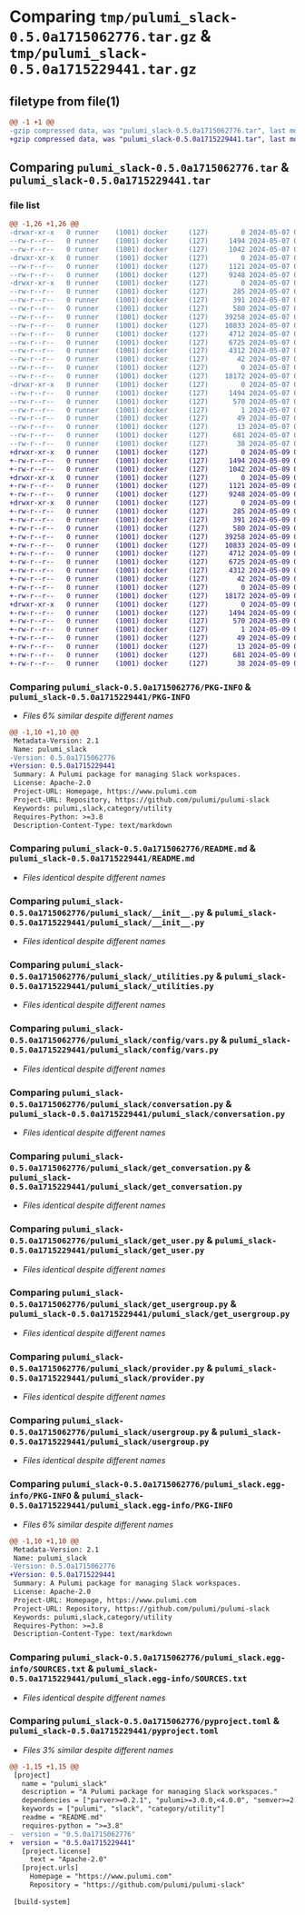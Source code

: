 # Comparing `tmp/pulumi_slack-0.5.0a1715062776.tar.gz` & `tmp/pulumi_slack-0.5.0a1715229441.tar.gz`

## filetype from file(1)

```diff
@@ -1 +1 @@
-gzip compressed data, was "pulumi_slack-0.5.0a1715062776.tar", last modified: Tue May  7 06:26:03 2024, max compression
+gzip compressed data, was "pulumi_slack-0.5.0a1715229441.tar", last modified: Thu May  9 04:41:46 2024, max compression
```

## Comparing `pulumi_slack-0.5.0a1715062776.tar` & `pulumi_slack-0.5.0a1715229441.tar`

### file list

```diff
@@ -1,26 +1,26 @@
-drwxr-xr-x   0 runner    (1001) docker     (127)        0 2024-05-07 06:26:03.617758 pulumi_slack-0.5.0a1715062776/
--rw-r--r--   0 runner    (1001) docker     (127)     1494 2024-05-07 06:26:03.617758 pulumi_slack-0.5.0a1715062776/PKG-INFO
--rw-r--r--   0 runner    (1001) docker     (127)     1042 2024-05-07 06:25:54.000000 pulumi_slack-0.5.0a1715062776/README.md
-drwxr-xr-x   0 runner    (1001) docker     (127)        0 2024-05-07 06:26:03.613758 pulumi_slack-0.5.0a1715062776/pulumi_slack/
--rw-r--r--   0 runner    (1001) docker     (127)     1121 2024-05-07 06:25:54.000000 pulumi_slack-0.5.0a1715062776/pulumi_slack/__init__.py
--rw-r--r--   0 runner    (1001) docker     (127)     9248 2024-05-07 06:25:54.000000 pulumi_slack-0.5.0a1715062776/pulumi_slack/_utilities.py
-drwxr-xr-x   0 runner    (1001) docker     (127)        0 2024-05-07 06:26:03.617758 pulumi_slack-0.5.0a1715062776/pulumi_slack/config/
--rw-r--r--   0 runner    (1001) docker     (127)      285 2024-05-07 06:25:54.000000 pulumi_slack-0.5.0a1715062776/pulumi_slack/config/__init__.py
--rw-r--r--   0 runner    (1001) docker     (127)      391 2024-05-07 06:25:54.000000 pulumi_slack-0.5.0a1715062776/pulumi_slack/config/__init__.pyi
--rw-r--r--   0 runner    (1001) docker     (127)      580 2024-05-07 06:25:54.000000 pulumi_slack-0.5.0a1715062776/pulumi_slack/config/vars.py
--rw-r--r--   0 runner    (1001) docker     (127)    39258 2024-05-07 06:25:54.000000 pulumi_slack-0.5.0a1715062776/pulumi_slack/conversation.py
--rw-r--r--   0 runner    (1001) docker     (127)    10833 2024-05-07 06:25:54.000000 pulumi_slack-0.5.0a1715062776/pulumi_slack/get_conversation.py
--rw-r--r--   0 runner    (1001) docker     (127)     4712 2024-05-07 06:25:54.000000 pulumi_slack-0.5.0a1715062776/pulumi_slack/get_user.py
--rw-r--r--   0 runner    (1001) docker     (127)     6725 2024-05-07 06:25:54.000000 pulumi_slack-0.5.0a1715062776/pulumi_slack/get_usergroup.py
--rw-r--r--   0 runner    (1001) docker     (127)     4312 2024-05-07 06:25:54.000000 pulumi_slack-0.5.0a1715062776/pulumi_slack/provider.py
--rw-r--r--   0 runner    (1001) docker     (127)       42 2024-05-07 06:25:54.000000 pulumi_slack-0.5.0a1715062776/pulumi_slack/pulumi-plugin.json
--rw-r--r--   0 runner    (1001) docker     (127)        0 2024-05-07 06:25:54.000000 pulumi_slack-0.5.0a1715062776/pulumi_slack/py.typed
--rw-r--r--   0 runner    (1001) docker     (127)    18172 2024-05-07 06:25:54.000000 pulumi_slack-0.5.0a1715062776/pulumi_slack/usergroup.py
-drwxr-xr-x   0 runner    (1001) docker     (127)        0 2024-05-07 06:26:03.617758 pulumi_slack-0.5.0a1715062776/pulumi_slack.egg-info/
--rw-r--r--   0 runner    (1001) docker     (127)     1494 2024-05-07 06:26:03.000000 pulumi_slack-0.5.0a1715062776/pulumi_slack.egg-info/PKG-INFO
--rw-r--r--   0 runner    (1001) docker     (127)      570 2024-05-07 06:26:03.000000 pulumi_slack-0.5.0a1715062776/pulumi_slack.egg-info/SOURCES.txt
--rw-r--r--   0 runner    (1001) docker     (127)        1 2024-05-07 06:26:03.000000 pulumi_slack-0.5.0a1715062776/pulumi_slack.egg-info/dependency_links.txt
--rw-r--r--   0 runner    (1001) docker     (127)       49 2024-05-07 06:26:03.000000 pulumi_slack-0.5.0a1715062776/pulumi_slack.egg-info/requires.txt
--rw-r--r--   0 runner    (1001) docker     (127)       13 2024-05-07 06:26:03.000000 pulumi_slack-0.5.0a1715062776/pulumi_slack.egg-info/top_level.txt
--rw-r--r--   0 runner    (1001) docker     (127)      681 2024-05-07 06:25:54.000000 pulumi_slack-0.5.0a1715062776/pyproject.toml
--rw-r--r--   0 runner    (1001) docker     (127)       38 2024-05-07 06:26:03.617758 pulumi_slack-0.5.0a1715062776/setup.cfg
+drwxr-xr-x   0 runner    (1001) docker     (127)        0 2024-05-09 04:41:46.575249 pulumi_slack-0.5.0a1715229441/
+-rw-r--r--   0 runner    (1001) docker     (127)     1494 2024-05-09 04:41:46.575249 pulumi_slack-0.5.0a1715229441/PKG-INFO
+-rw-r--r--   0 runner    (1001) docker     (127)     1042 2024-05-09 04:41:40.000000 pulumi_slack-0.5.0a1715229441/README.md
+drwxr-xr-x   0 runner    (1001) docker     (127)        0 2024-05-09 04:41:46.571249 pulumi_slack-0.5.0a1715229441/pulumi_slack/
+-rw-r--r--   0 runner    (1001) docker     (127)     1121 2024-05-09 04:41:40.000000 pulumi_slack-0.5.0a1715229441/pulumi_slack/__init__.py
+-rw-r--r--   0 runner    (1001) docker     (127)     9248 2024-05-09 04:41:40.000000 pulumi_slack-0.5.0a1715229441/pulumi_slack/_utilities.py
+drwxr-xr-x   0 runner    (1001) docker     (127)        0 2024-05-09 04:41:46.575249 pulumi_slack-0.5.0a1715229441/pulumi_slack/config/
+-rw-r--r--   0 runner    (1001) docker     (127)      285 2024-05-09 04:41:40.000000 pulumi_slack-0.5.0a1715229441/pulumi_slack/config/__init__.py
+-rw-r--r--   0 runner    (1001) docker     (127)      391 2024-05-09 04:41:40.000000 pulumi_slack-0.5.0a1715229441/pulumi_slack/config/__init__.pyi
+-rw-r--r--   0 runner    (1001) docker     (127)      580 2024-05-09 04:41:40.000000 pulumi_slack-0.5.0a1715229441/pulumi_slack/config/vars.py
+-rw-r--r--   0 runner    (1001) docker     (127)    39258 2024-05-09 04:41:40.000000 pulumi_slack-0.5.0a1715229441/pulumi_slack/conversation.py
+-rw-r--r--   0 runner    (1001) docker     (127)    10833 2024-05-09 04:41:40.000000 pulumi_slack-0.5.0a1715229441/pulumi_slack/get_conversation.py
+-rw-r--r--   0 runner    (1001) docker     (127)     4712 2024-05-09 04:41:40.000000 pulumi_slack-0.5.0a1715229441/pulumi_slack/get_user.py
+-rw-r--r--   0 runner    (1001) docker     (127)     6725 2024-05-09 04:41:40.000000 pulumi_slack-0.5.0a1715229441/pulumi_slack/get_usergroup.py
+-rw-r--r--   0 runner    (1001) docker     (127)     4312 2024-05-09 04:41:40.000000 pulumi_slack-0.5.0a1715229441/pulumi_slack/provider.py
+-rw-r--r--   0 runner    (1001) docker     (127)       42 2024-05-09 04:41:40.000000 pulumi_slack-0.5.0a1715229441/pulumi_slack/pulumi-plugin.json
+-rw-r--r--   0 runner    (1001) docker     (127)        0 2024-05-09 04:41:40.000000 pulumi_slack-0.5.0a1715229441/pulumi_slack/py.typed
+-rw-r--r--   0 runner    (1001) docker     (127)    18172 2024-05-09 04:41:40.000000 pulumi_slack-0.5.0a1715229441/pulumi_slack/usergroup.py
+drwxr-xr-x   0 runner    (1001) docker     (127)        0 2024-05-09 04:41:46.575249 pulumi_slack-0.5.0a1715229441/pulumi_slack.egg-info/
+-rw-r--r--   0 runner    (1001) docker     (127)     1494 2024-05-09 04:41:46.000000 pulumi_slack-0.5.0a1715229441/pulumi_slack.egg-info/PKG-INFO
+-rw-r--r--   0 runner    (1001) docker     (127)      570 2024-05-09 04:41:46.000000 pulumi_slack-0.5.0a1715229441/pulumi_slack.egg-info/SOURCES.txt
+-rw-r--r--   0 runner    (1001) docker     (127)        1 2024-05-09 04:41:46.000000 pulumi_slack-0.5.0a1715229441/pulumi_slack.egg-info/dependency_links.txt
+-rw-r--r--   0 runner    (1001) docker     (127)       49 2024-05-09 04:41:46.000000 pulumi_slack-0.5.0a1715229441/pulumi_slack.egg-info/requires.txt
+-rw-r--r--   0 runner    (1001) docker     (127)       13 2024-05-09 04:41:46.000000 pulumi_slack-0.5.0a1715229441/pulumi_slack.egg-info/top_level.txt
+-rw-r--r--   0 runner    (1001) docker     (127)      681 2024-05-09 04:41:40.000000 pulumi_slack-0.5.0a1715229441/pyproject.toml
+-rw-r--r--   0 runner    (1001) docker     (127)       38 2024-05-09 04:41:46.575249 pulumi_slack-0.5.0a1715229441/setup.cfg
```

### Comparing `pulumi_slack-0.5.0a1715062776/PKG-INFO` & `pulumi_slack-0.5.0a1715229441/PKG-INFO`

 * *Files 6% similar despite different names*

```diff
@@ -1,10 +1,10 @@
 Metadata-Version: 2.1
 Name: pulumi_slack
-Version: 0.5.0a1715062776
+Version: 0.5.0a1715229441
 Summary: A Pulumi package for managing Slack workspaces.
 License: Apache-2.0
 Project-URL: Homepage, https://www.pulumi.com
 Project-URL: Repository, https://github.com/pulumi/pulumi-slack
 Keywords: pulumi,slack,category/utility
 Requires-Python: >=3.8
 Description-Content-Type: text/markdown
```

### Comparing `pulumi_slack-0.5.0a1715062776/README.md` & `pulumi_slack-0.5.0a1715229441/README.md`

 * *Files identical despite different names*

### Comparing `pulumi_slack-0.5.0a1715062776/pulumi_slack/__init__.py` & `pulumi_slack-0.5.0a1715229441/pulumi_slack/__init__.py`

 * *Files identical despite different names*

### Comparing `pulumi_slack-0.5.0a1715062776/pulumi_slack/_utilities.py` & `pulumi_slack-0.5.0a1715229441/pulumi_slack/_utilities.py`

 * *Files identical despite different names*

### Comparing `pulumi_slack-0.5.0a1715062776/pulumi_slack/config/vars.py` & `pulumi_slack-0.5.0a1715229441/pulumi_slack/config/vars.py`

 * *Files identical despite different names*

### Comparing `pulumi_slack-0.5.0a1715062776/pulumi_slack/conversation.py` & `pulumi_slack-0.5.0a1715229441/pulumi_slack/conversation.py`

 * *Files identical despite different names*

### Comparing `pulumi_slack-0.5.0a1715062776/pulumi_slack/get_conversation.py` & `pulumi_slack-0.5.0a1715229441/pulumi_slack/get_conversation.py`

 * *Files identical despite different names*

### Comparing `pulumi_slack-0.5.0a1715062776/pulumi_slack/get_user.py` & `pulumi_slack-0.5.0a1715229441/pulumi_slack/get_user.py`

 * *Files identical despite different names*

### Comparing `pulumi_slack-0.5.0a1715062776/pulumi_slack/get_usergroup.py` & `pulumi_slack-0.5.0a1715229441/pulumi_slack/get_usergroup.py`

 * *Files identical despite different names*

### Comparing `pulumi_slack-0.5.0a1715062776/pulumi_slack/provider.py` & `pulumi_slack-0.5.0a1715229441/pulumi_slack/provider.py`

 * *Files identical despite different names*

### Comparing `pulumi_slack-0.5.0a1715062776/pulumi_slack/usergroup.py` & `pulumi_slack-0.5.0a1715229441/pulumi_slack/usergroup.py`

 * *Files identical despite different names*

### Comparing `pulumi_slack-0.5.0a1715062776/pulumi_slack.egg-info/PKG-INFO` & `pulumi_slack-0.5.0a1715229441/pulumi_slack.egg-info/PKG-INFO`

 * *Files 6% similar despite different names*

```diff
@@ -1,10 +1,10 @@
 Metadata-Version: 2.1
 Name: pulumi_slack
-Version: 0.5.0a1715062776
+Version: 0.5.0a1715229441
 Summary: A Pulumi package for managing Slack workspaces.
 License: Apache-2.0
 Project-URL: Homepage, https://www.pulumi.com
 Project-URL: Repository, https://github.com/pulumi/pulumi-slack
 Keywords: pulumi,slack,category/utility
 Requires-Python: >=3.8
 Description-Content-Type: text/markdown
```

### Comparing `pulumi_slack-0.5.0a1715062776/pulumi_slack.egg-info/SOURCES.txt` & `pulumi_slack-0.5.0a1715229441/pulumi_slack.egg-info/SOURCES.txt`

 * *Files identical despite different names*

### Comparing `pulumi_slack-0.5.0a1715062776/pyproject.toml` & `pulumi_slack-0.5.0a1715229441/pyproject.toml`

 * *Files 3% similar despite different names*

```diff
@@ -1,15 +1,15 @@
 [project]
   name = "pulumi_slack"
   description = "A Pulumi package for managing Slack workspaces."
   dependencies = ["parver>=0.2.1", "pulumi>=3.0.0,<4.0.0", "semver>=2.8.1"]
   keywords = ["pulumi", "slack", "category/utility"]
   readme = "README.md"
   requires-python = ">=3.8"
-  version = "0.5.0a1715062776"
+  version = "0.5.0a1715229441"
   [project.license]
     text = "Apache-2.0"
   [project.urls]
     Homepage = "https://www.pulumi.com"
     Repository = "https://github.com/pulumi/pulumi-slack"
 
 [build-system]
```

